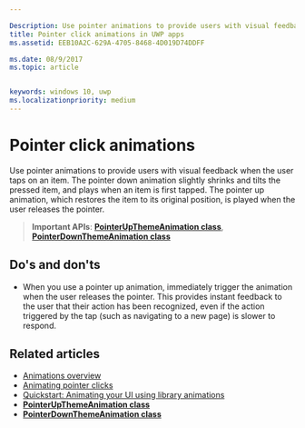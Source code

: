 ```yaml
---

Description: Use pointer animations to provide users with visual feedback when the user taps on an item.
title: Pointer click animations in UWP apps
ms.assetid: EEB10A2C-629A-4705-8468-4D019D74DDFF

ms.date: 08/9/2017
ms.topic: article


keywords: windows 10, uwp
ms.localizationpriority: medium
---
```


# Pointer click animations



Use pointer animations to provide users with visual feedback when the user taps on an item. The pointer down animation slightly shrinks and tilts the pressed item, and plays when an item is first tapped. The pointer up animation, which restores the item to its original position, is played when the user releases the pointer.


> **Important APIs**: [**PointerUpThemeAnimation class**](https://msdn.microsoft.com/library/windows/apps/hh969168), [**PointerDownThemeAnimation class**](https://msdn.microsoft.com/library/windows/apps/hh969164)


## Do's and don'ts

-   When you use a pointer up animation, immediately trigger the animation when the user releases the pointer. This provides instant feedback to the user that their action has been recognized, even if the action triggered by the tap (such as navigating to a new page) is slower to respond.

## Related articles

* [Animations overview](https://msdn.microsoft.com/library/windows/apps/mt187350)
* [Animating pointer clicks](https://msdn.microsoft.com/library/windows/apps/xaml/jj649432)
* [Quickstart: Animating your UI using library animations](https://msdn.microsoft.com/library/windows/apps/xaml/hh452703)
* [**PointerUpThemeAnimation class**](https://msdn.microsoft.com/library/windows/apps/hh969168)
* [**PointerDownThemeAnimation class**](https://msdn.microsoft.com/library/windows/apps/hh969164)

 

 




